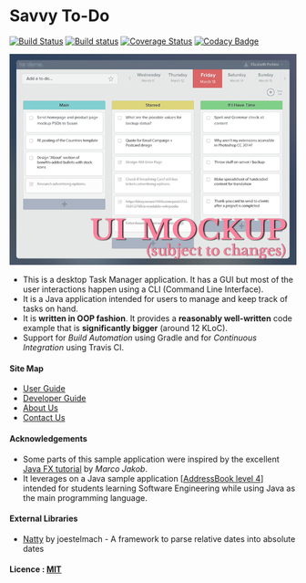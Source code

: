 # Savvy To-Do

[![Build Status](https://travis-ci.org/CS2103JAN2017-F12-B1/Main.svg?branch=master)](https://travis-ci.org/CS2103JAN2017-F12-B1/Main)
[![Build status](https://ci.appveyor.com/api/projects/status/3trsa89ro8uvhaah/branch/master?svg=true)](https://ci.appveyor.com/project/yeejfe/main/branch/master)
[![Coverage Status](https://coveralls.io/repos/github/CS2103JAN2017-F12-B1/Main/badge.svg?branch=master)](https://coveralls.io/github/CS2103JAN2017-F12-B1/Main?branch=master)
[![Codacy Badge](https://api.codacy.com/project/badge/Grade/e4a7af777828437db063e09c823cc8e2)](https://www.codacy.com/app/CS2103JAN2017-F12/Main?utm_source=github.com&amp;utm_medium=referral&amp;utm_content=CS2103JAN2017-F12-B1/Main&amp;utm_campaign=Badge_Grade)

<img src="docs/images/Ui.png" width="600"><br>

* This is a desktop Task Manager application. It has a GUI but most of the user interactions happen using
  a CLI (Command Line Interface).
* It is a Java application intended for users to manage and keep track of tasks on hand.
* It is **written in OOP fashion**. It provides a **reasonably well-written** code example that is
  **significantly bigger** (around 12 KLoC).
* Support for *Build Automation* using Gradle and for *Continuous Integration* using Travis CI.

#### Site Map
* [User Guide](docs/UserGuide.md)
* [Developer Guide](docs/DeveloperGuide.md)
* [About Us](docs/AboutUs.md)
* [Contact Us](docs/ContactUs.md)


#### Acknowledgements

* Some parts of this sample application were inspired by the excellent
  [Java FX tutorial](http://code.makery.ch/library/javafx-8-tutorial/) by *Marco Jakob*.
* It leverages on a Java sample application [[AddressBook level 4](https://github.com/se-edu/addressbook-level4)] intended for students learning Software Engineering while using Java as the main programming language.

#### External Libraries
* [Natty](http://natty.joestelmach.com/) by joestelmach - A framework to parse relative dates into absolute dates

#### Licence : [MIT](LICENSE)
